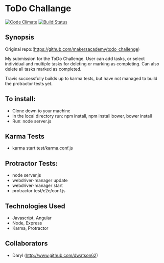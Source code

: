 ToDo Challange
=======================

[![Code Climate](https://codeclimate.com/github/dwatson62/todo_challenge/badges/gpa.svg)](https://codeclimate.com/github/dwatson62/todo_challenge) [![Build Status](https://travis-ci.org/dwatson62/todo_challenge.svg?branch=master)](https://travis-ci.org/dwatson62/todo_challenge)

## Synopsis

Original repo:(https://github.com/makersacademy/todo_challenge)

My submission for the ToDo Challenge. User can add tasks, or select individual and multiple tasks for deleting or marking as completing. Can also delete all tasks marked as completed.

Travis successfully builds up to karma tests, but have not managed to build the protractor tests yet.

## To install:

- Clone down to your machine
- In the local directory run: npm install, npm install bower, bower install
- Run: node server.js

## Karma Tests

- karma start test/karma.conf.js

## Protractor Tests:

- node server.js
- webdriver-manager update
- webdriver-manager start
- protractor test/e2e/conf.js

## Technologies Used

- Javascript, Angular
- Node, Express
- Karma, Protractor

## Collaborators

- Daryl (http://www.github.com/dwatson62)
